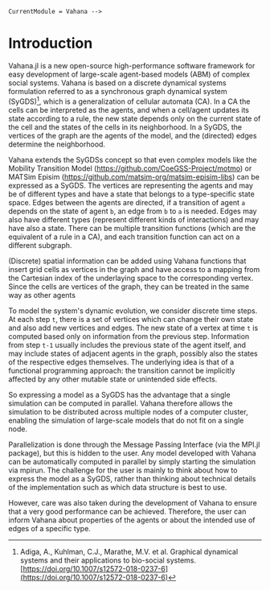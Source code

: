 ```@meta
CurrentModule = Vahana -->
```

# Introduction

Vahana.jl is a new open-source high-performance software framework for
easy development of large-scale agent-based models (ABM) of complex
social systems. Vahana is based on a discrete dynamical systems
formulation referred to as a synchronous graph dynamical system
(SyGDS)[^1], which is a generalization of cellular automata (CA). In a CA
the cells can be interpreted as the agents, and when a cell/agent
updates its state according to a rule, the new state depends only on
the current state of the cell and the states of the cells in its
neighborhood.  In a SyGDS, the vertices of the graph are the agents of
the model, and the (directed) edges determine the neighborhood.

Vahana extends the SyGDSs concept so that even complex models like the
Mobility Transition Model (https://github.com/CoeGSS-Project/motmo) or
MATSim Episim (https://github.com/matsim-org/matsim-episim-libs) can
be expressed as a SyGDS. The vertices are representing the agents and
may be of different types and have a state that belongs to a
type-specific state space.  Edges between the agents are directed, if
a transition of agent ``a`` depends on the state of agent ``b``, an
edge from ``b`` to ``a`` is needed. Edges may also have different
types (represent different kinds of interactions) and may have also a
state.  There can be multiple transition functions (which are the
equivalent of a rule in a CA), and each transition function can act on
a different subgraph.

(Discrete) spatial information can be added using Vahana functions
that insert grid cells as vertices in the graph and have access to a
mapping from the Cartesian index of the underlaying space to the
corresponding vertex. Since the cells are vertices of the graph, they
can be treated in the same way as other agents

To model the system's dynamic evolution, we consider discrete time
steps. At each step ``t``, there is a set of vertices which can change
their own state and also add new vertices and edges.  The new state of
a vertex at time ``t`` is computed based only on information from the
previous step.  Information from step ``t-1`` usually includes the
previous state of the agent itself, and may include states of adjacent
agents in the graph, possibly also the states of the respective edges
themselves. The underlying idea is that of a functional programming
approach: the transition cannot be implicitly affected by any other
mutable state or unintended side effects.

So expressing a model as a SyGDS has the advantage that a single
simulation can be computed in parallel. Vahana therefore allows the
simulation to be distributed across multiple nodes of a computer
cluster, enabling the simulation of large-scale models that do not fit
on a single node.

Parallelization is done through the Message Passing Interface (via the
MPI.jl package), but this is hidden to the user. Any model developed
with Vahana can be automatically computed in parallel by simply
starting the simulation via mpirun. The challenge for the user is
mainly to think about how to express the model as a SyGDS, rather than
thinking about technical details of the implementation such as which
data structure is best to use.

However, care was also taken during the development of Vahana to
ensure that a very good performance can be achieved. Therefore, the
user can inform Vahana about properties of the agents or about the
intended use of edges of a specific type.


[^1]: Adiga, A., Kuhlman, C.J., Marathe, M.V. et al. Graphical dynamical systems and their applications to bio-social systems. [https://doi.org/10.1007/s12572-018-0237-6](https://doi.org/10.1007/s12572-018-0237-6)


